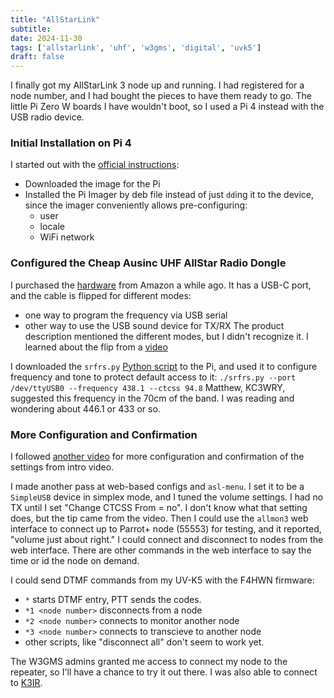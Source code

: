 ```yaml
---
title: "AllStarLink"
subtitle:
date: 2024-11-30
tags: ['allstarlink', 'uhf', 'w3gms', 'digital', 'uvk5']
draft: false
---
```


I finally got my AllStarLink 3
node up and running.
I had registered for a node number,
and I had bought the pieces
to have them ready to go.
The little Pi Zero W boards I have wouldn't boot,
so I used a Pi 4 instead
with the USB radio device.

### Initial Installation on Pi 4
I started out with the
[official instructions](https://allstarlink.github.io/user-guide/pi-detailed/):
- Downloaded the image for the Pi
- Installed the Pi Imager by deb file
  instead of just `dd`ing it to the device,
  since the imager conveniently allows pre-configuring:
  - user
  - locale
  - WiFi network

### Configured the Cheap Ausinc UHF AllStar Radio Dongle
I purchased the [hardware](https://www.amazon.com/dp/B0BPHJQ1BJ)
from Amazon a while ago.
It has a USB-C port,
and the cable is flipped for different modes:
- one way to program the frequency via USB serial
- other way to use the USB sound device for TX/RX
The product description mentioned the different modes,
but I didn't recognize it.
I learned about the flip from a
[video](https://www.youtube.com/watch?v=PPte1TwMxXI)

I downloaded the `srfrs.py`
[Python script](https://github.com/jumbo5566/SRFRS)
to the Pi,
and used it to configure frequency and tone
to protect default access to it:
`./srfrs.py --port /dev/ttyUSB0 --frequency 438.1 --ctcss 94.8`
Matthew, KC3WRY, suggested this frequency in the 70cm of the band.
I was reading and wondering about 446.1 or 433 or so.

### More Configuration and Confirmation
I followed [another video](https://www.youtube.com/watch?v=aeuj-yI8qrU)
for more configuration and confirmation
of the settings from intro video.

I made another pass at web-based configs and `asl-menu`.
I set it to be a `SimpleUSB` device
in simplex mode,
and I tuned the volume settings.
I had no TX until I set "Change CTCSS From = no".
I don't know what that setting does, but
the tip came from the video.
Then I could use the `allmon3` web interface
to connect up to Parrot+ node (55553)
for testing,
and it reported, "volume just about right."
I could connect and disconnect to nodes from the web interface.
There are other commands in the web interface
to say the time or id the node on demand.

I could send DTMF commands
from my UV-K5
with the F4HWN firmware:
- `*` starts DTMF entry, PTT sends the codes.
- `*1 <node number>` disconnects from a node
- `*2 <node number>` connects to monitor another node
- `*3 <node number>` connects to transcieve to another node
- other scripts, like "disconnect all" don't seem to work yet.

The W3GMS admins granted me access to connect
my node to the repeater,
so I'll have a chance to try it out there.
I was also able to connect to [K3IR](https://k3ir.org/).

<!--more-->
